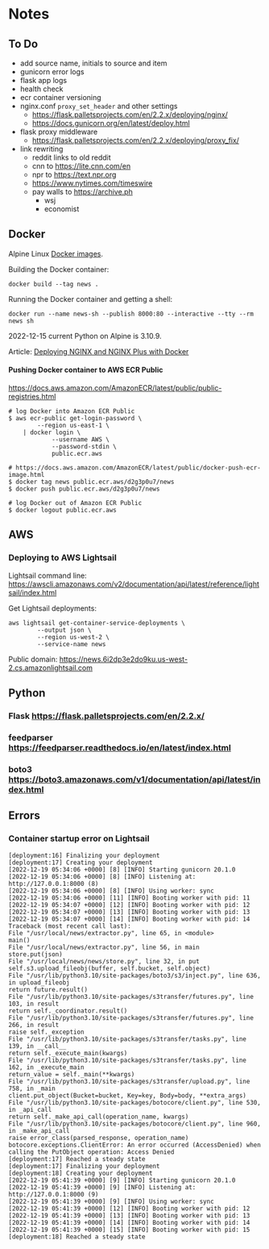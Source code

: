 # Notes

## To Do

- add source name, initials to source and item
- gunicorn error logs
- flask app logs
- health check
- ecr container versioning
- nginx.conf `proxy_set_header` and other settings
  - https://flask.palletsprojects.com/en/2.2.x/deploying/nginx/
  - https://docs.gunicorn.org/en/latest/deploy.html
- flask proxy middleware
  - https://flask.palletsprojects.com/en/2.2.x/deploying/proxy_fix/
- link rewriting
  - reddit links to old reddit
  - cnn to https://lite.cnn.com/en
  - npr to https://text.npr.org
  - https://www.nytimes.com/timeswire
  - pay walls to https://archive.ph
    - wsj
    - economist


## Docker

Alpine Linux [Docker images](https://hub.docker.com/_/alpine).

Building the Docker container:

    docker build --tag news .

Running the Docker container and getting a shell:

    docker run --name news-sh --publish 8000:80 --interactive --tty --rm news sh

2022-12-15 current Python on Alpine is 3.10.9.

Article: [Deploying NGINX and NGINX Plus with Docker][nginx-docker]

[nginx-docker]: https://www.nginx.com/blog/deploying-nginx-nginx-plus-docker/

#### Pushing Docker container to AWS ECR Public

https://docs.aws.amazon.com/AmazonECR/latest/public/public-registries.html

    # log Docker into Amazon ECR Public
    $ aws ecr-public get-login-password \
            --region us-east-1 \
        | docker login \
                --username AWS \
                --password-stdin \
                public.ecr.aws

    # https://docs.aws.amazon.com/AmazonECR/latest/public/docker-push-ecr-image.html
    $ docker tag news public.ecr.aws/d2g3p0u7/news
    $ docker push public.ecr.aws/d2g3p0u7/news

    # log Docker out of Amazon ECR Public
    $ docker logout public.ecr.aws

## AWS

### Deploying to AWS Lightsail

Lightsail command line: https://awscli.amazonaws.com/v2/documentation/api/latest/reference/lightsail/index.html

Get Lightsail deployments:

    aws lightsail get-container-service-deployments \
            --output json \
            --region us-west-2 \
            --service-name news

Public domain: https://news.6i2dp3e2do9ku.us-west-2.cs.amazonlightsail.com


## Python

### Flask https://flask.palletsprojects.com/en/2.2.x/

### feedparser https://feedparser.readthedocs.io/en/latest/index.html

### boto3 https://boto3.amazonaws.com/v1/documentation/api/latest/index.html


## Errors

### Container startup error on Lightsail

    [deployment:16] Finalizing your deployment
    [deployment:17] Creating your deployment
    [2022-12-19 05:34:06 +0000] [8] [INFO] Starting gunicorn 20.1.0
    [2022-12-19 05:34:06 +0000] [8] [INFO] Listening at: http://127.0.0.1:8000 (8)
    [2022-12-19 05:34:06 +0000] [8] [INFO] Using worker: sync
    [2022-12-19 05:34:06 +0000] [11] [INFO] Booting worker with pid: 11
    [2022-12-19 05:34:07 +0000] [12] [INFO] Booting worker with pid: 12
    [2022-12-19 05:34:07 +0000] [13] [INFO] Booting worker with pid: 13
    [2022-12-19 05:34:07 +0000] [14] [INFO] Booting worker with pid: 14
    Traceback (most recent call last):
    File "/usr/local/news/extractor.py", line 65, in <module>
    main()
    File "/usr/local/news/extractor.py", line 56, in main
    store.put(json)
    File "/usr/local/news/news/store.py", line 32, in put
    self.s3.upload_fileobj(buffer, self.bucket, self.object)
    File "/usr/lib/python3.10/site-packages/boto3/s3/inject.py", line 636, in upload_fileobj
    return future.result()
    File "/usr/lib/python3.10/site-packages/s3transfer/futures.py", line 103, in result
    return self._coordinator.result()
    File "/usr/lib/python3.10/site-packages/s3transfer/futures.py", line 266, in result
    raise self._exception
    File "/usr/lib/python3.10/site-packages/s3transfer/tasks.py", line 139, in __call__
    return self._execute_main(kwargs)
    File "/usr/lib/python3.10/site-packages/s3transfer/tasks.py", line 162, in _execute_main
    return_value = self._main(**kwargs)
    File "/usr/lib/python3.10/site-packages/s3transfer/upload.py", line 758, in _main
    client.put_object(Bucket=bucket, Key=key, Body=body, **extra_args)
    File "/usr/lib/python3.10/site-packages/botocore/client.py", line 530, in _api_call
    return self._make_api_call(operation_name, kwargs)
    File "/usr/lib/python3.10/site-packages/botocore/client.py", line 960, in _make_api_call
    raise error_class(parsed_response, operation_name)
    botocore.exceptions.ClientError: An error occurred (AccessDenied) when calling the PutObject operation: Access Denied
    [deployment:17] Reached a steady state
    [deployment:17] Finalizing your deployment
    [deployment:18] Creating your deployment
    [2022-12-19 05:41:39 +0000] [9] [INFO] Starting gunicorn 20.1.0
    [2022-12-19 05:41:39 +0000] [9] [INFO] Listening at: http://127.0.0.1:8000 (9)
    [2022-12-19 05:41:39 +0000] [9] [INFO] Using worker: sync
    [2022-12-19 05:41:39 +0000] [12] [INFO] Booting worker with pid: 12
    [2022-12-19 05:41:39 +0000] [13] [INFO] Booting worker with pid: 13
    [2022-12-19 05:41:39 +0000] [14] [INFO] Booting worker with pid: 14
    [2022-12-19 05:41:39 +0000] [15] [INFO] Booting worker with pid: 15
    [deployment:18] Reached a steady state
